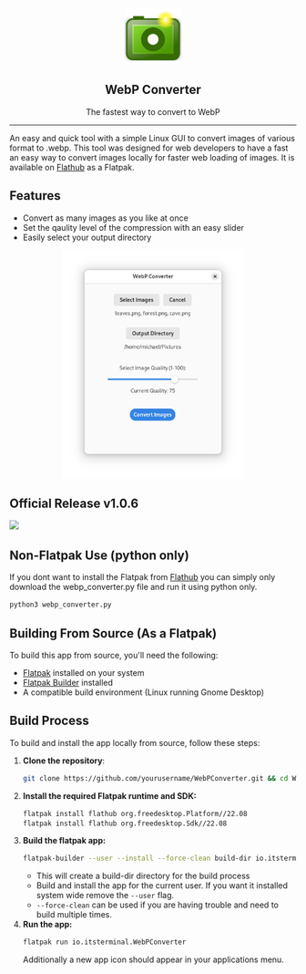 <p align="center">
    <img src="data/icons/io.itsterminal.WebPConverter.svg" height="100">
</p>

<h2 align="center"> WebP Converter</h2>
<p align="center">The fastest way to convert to WebP</p>
<hr>

An easy and quick tool with a simple Linux GUI to convert images of various format to .webp. This tool was designed for web developers to have a fast an easy way to convert images locally for faster web loading of images. It is available on [Flathub](https://flathub.org/apps/io.itsterminal.WebPConverter) as a Flatpak.

## Features
- Convert as many images as you like at once
- Set the qaulity level of the compression with an easy slider
- Easily select your output directory

<p align="center">
    <img src="screenshots/main-view-light.png" height="400">
</p>

## Official Release v1.0.6
<a href="https://flathub.org/apps/io.itsterminal.WebPConverter">
    <img src="https://camo.githubusercontent.com/dc4f45577e4e438ed5739f39d5050f91a4ad01a42d5ef9cd71970cef836e16d1/68747470733a2f2f666c61746875622e6f72672f6170692f62616467653f737667266c6f63616c653d656e">
</a>

## Non-Flatpak Use (python only)
If you dont want to install the Flatpak from [Flathub](https://flathub.org/apps/io.itsterminal.WebPConverter) you can simply only download the webp_converter.py file and run it using python only.

```python
python3 webp_converter.py
```

## Building From Source (As a Flatpak)
To build this app from source, you'll need the following:

- [Flatpak](https://flatpak.org/setup/) installed on your system
- [Flatpak Builder](https://docs.flatpak.org/en/latest/flatpak-builder.html) installed
- A compatible build environment (Linux running Gnome Desktop)

## Build Process

To build and install the app locally from source, follow these steps:

1. **Clone the repository**:
   ```bash
   git clone https://github.com/yourusername/WebPConverter.git && cd WebPConverter
   ```
2. **Install the required Flatpak runtime and SDK:**
    ```bash
    flatpak install flathub org.freedesktop.Platform//22.08
    flatpak install flathub org.freedesktop.Sdk//22.08
    ```
3. **Build the flatpak app:**
    ```bash
    flatpak-builder --user --install --force-clean build-dir io.itsterminal.WebPConverter.json
    ```
    - This will create a build-dir directory for the build process
    - Build and install the app for the current user. If you want it installed system wide remove the ```--user``` flag.
    - ```--force-clean``` can be used if you are having trouble and need to build multiple times.
4. **Run the app:**
    ```bash
    flatpak run io.itsterminal.WebPConverter
    ```
    Additionally a new app icon should appear in your applications menu.
